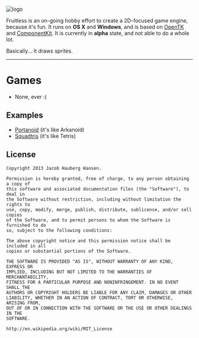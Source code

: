 ![logo](https://raw.github.com/shrt/Fruitless/master/fruitless-logo.png)

Fruitless is an on-going hobby effort to create a 2D-focused game engine, because it's fun. It runs on **OS X** and **Windows**, and is based on [OpenTK](http://www.opentk.com/) and [ComponentKit](http://componentk.it). It is currently in **alpha** state, and not able to do a whole lot.

Basically... It draws sprites.

-----

# Games

* None, ever :(

## Examples

* [Portanoid](https://github.com/shrt/Fruitless/tree/master/Games/Portanoid) (it's like Arkanoid)
* [Squadtris](https://github.com/shrt/Fruitless/tree/master/Games/Squadtris) (it's like Tetris)

## License

    Copyright 2013 Jacob Hauberg Hansen.

    Permission is hereby granted, free of charge, to any person obtaining a copy of
    this software and associated documentation files (the "Software"), to deal in
    the Software without restriction, including without limitation the rights to
    use, copy, modify, merge, publish, distribute, sublicense, and/or sell copies
    of the Software, and to permit persons to whom the Software is furnished to do
    so, subject to the following conditions:

    The above copyright notice and this permission notice shall be included in all
    copies or substantial portions of the Software.

    THE SOFTWARE IS PROVIDED "AS IS", WITHOUT WARRANTY OF ANY KIND, EXPRESS OR
    IMPLIED, INCLUDING BUT NOT LIMITED TO THE WARRANTIES OF MERCHANTABILITY,
    FITNESS FOR A PARTICULAR PURPOSE AND NONINFRINGEMENT. IN NO EVENT SHALL THE
    AUTHORS OR COPYRIGHT HOLDERS BE LIABLE FOR ANY CLAIM, DAMAGES OR OTHER
    LIABILITY, WHETHER IN AN ACTION OF CONTRACT, TORT OR OTHERWISE, ARISING FROM,
    OUT OF OR IN CONNECTION WITH THE SOFTWARE OR THE USE OR OTHER DEALINGS IN THE
    SOFTWARE.

    http://en.wikipedia.org/wiki/MIT_License